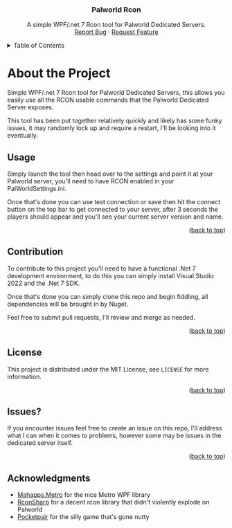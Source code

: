 
<div align="center">
<h3 align="center">Palworld Rcon</h3>

  <p align="center">
    A simple WPF/.net 7 Rcon tool for Palworld Dedicated Servers.
    <br />
    <a href="https://github.com/ddakebono/PalworldRcon/issues">Report Bug</a>
    ·
    <a href="https://github.com/ddakebono/PalworldRcon/issues">Request Feature</a>
  </p>
</div>

<!-- TABLE OF CONTENTS -->
<details>
  <summary>Table of Contents</summary>
  <ol>
    <li><a href="#about-the-project">About The Project</a></li>
    <li><a href="#usage">Usage</a></li>
    <li><a href="#contribution">Contribution</a></li>
    <li><a href="#license">License</a></li>
    <li><a href="#issues">Issues?</a></li>
    <li><a href="#acknowledgments">Acknowledgments</a></li>
  </ol>
</details>

# About the Project
Simple WPF/.net 7 Rcon tool for Palworld Dedicated Servers, this allows you easily use all the RCON usable commands that the Palworld Dedicated Server exposes.

This tool has been put together relatively quickly and likely has some funky issues, it may randomly lock up and require a restart, I'll be looking into it eventually.

## Usage
Simply launch the tool then head over to the settings and point it at your Palworld server, you'll need to have RCON enabled in your PalWorldSettings.ini.

Once that's done you can use test connection or save then hit the connect button on the top bar to get connected to your server, after 3 seconds the players should appear and you'll see your current server version and name.

<p align="right">(<a href="#readme-top">back to top</a>)</p>

## Contribution
To contribute to this project you'll need to have a functional .Net 7 development environment, to do this you can simply install Visual Studio 2022 and the .Net 7 SDK.

Once that's done you can simply clone this repo and begin fiddling, all dependencies will be brought in by Nuget.

Feel free to submit pull requests, I'll review and merge as needed.

<p align="right">(<a href="#readme-top">back to top</a>)</p>

## License
This project is distributed under the MIT License, see `LICENSE` for more information.

<p align="right">(<a href="#readme-top">back to top</a>)</p>

## Issues?
If you encounter issues feel free to create an issue on this repo, I'll address what I can when it comes to problems, however some may be issues in the dedicated server itself.

<p align="right">(<a href="#readme-top">back to top</a>)</p>

## Acknowledgments

* [Mahapps.Metro](https://mahapps.com/) for the nice Metro WPF library
* [RconSharp](https://github.com/stefanodriussi/rconsharp) for a decent rcon library that didn't violently explode on Palworld
* [Pocketpair](https://www.pocketpair.jp/) for the silly game that's gone nutty